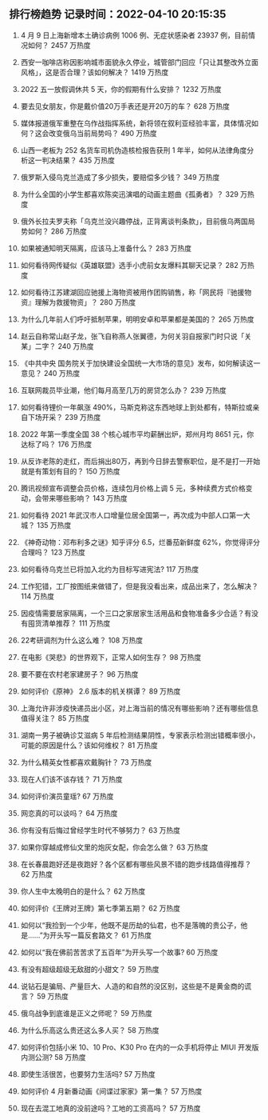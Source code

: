 
## 排行榜趋势 记录时间：2022-04-10 20:15:35
  
  1. 4 月 9 日上海新增本土确诊病例 1006 例、无症状感染者 23937 例，目前情况如何？ 2457 万热度
    
  2. 西安一咖啡店称因影响城市面貌永久停业，城管部门回应「只让其整改外立面风格」，这是否合理？该如何解决？ 1419 万热度
    
  3. 2022 五一放假调休共 5 天，你的假期有什么安排？ 1232 万热度
    
  4. 要去见女朋友，你是戴价值20万手表还是开20万的车？ 628 万热度
    
  5. 媒体报道俄军重整在乌作战指挥系统，新将领在叙利亚经验丰富，具体情况如何？这会改变俄乌当前局势吗？ 490 万热度
    
  6. 山西一老板为 252 名货车司机伪造核检报告获刑 1 年半，如何从法律角度分析这一判决结果？ 435 万热度
    
  7. 俄罗斯入侵乌克兰造成了多少损失，要赔偿多少钱？ 349 万热度
    
  8. 为什么全国的小学生都喜欢陈奕迅演唱的动画主题曲《孤勇者》？ 329 万热度
    
  9. 俄外长拉夫罗夫称「乌克兰没兴趣停战，正背离谈判条款」，目前俄乌两国局势如何？ 286 万热度
    
  10. 如果被通知明天隔离，应该马上准备什么？ 283 万热度
    
  11. 如何看待网传疑似《英雄联盟》选手小虎前女友爆料其聊天记录？ 282 万热度
    
  12. 如何看待江苏建湖回应驰援上海物资被用作团购销售，称「网民将『驰援物资』理解为救援物资」？ 280 万热度
    
  13. 为什么几年前人们呼吁抵制苹果，明明安卓和苹果都是美国的？ 265 万热度
    
  14. 赵云自称常山赵子龙，张飞自称燕人张翼德，为何关羽自报家门时只说「关某」二字？ 240 万热度
    
  15. 《中共中央 国务院关于加快建设全国统一大市场的意见》发布，如何解读这一意见？ 240 万热度
    
  16. 互联网裁员毕业潮，他们每月高至几万的房贷怎么办？ 239 万热度
    
  17. 如何看待锂价一年飙涨 490%，马斯克称这东西地球上到处都有，特斯拉或亲自下场开采？ 239 万热度
    
  18. 2022 年第一季度全国 38 个核心城市平均薪酬出炉，郑州月均 8651 元，你达标了吗？ 176 万热度
    
  19. 从反诈老陈的走红，而后捐出80万，再到今日辞去警察职位，是不是打一开始就是有策划有目的？ 150 万热度
    
  20. 腾讯视频宣布调整会员价格，连续包月价格上调 5 元，多种续费方式价格变动，会带来哪些影响？ 143 万热度
    
  21. 如何看待 2021 年武汉市人口增量位居全国第一，再次成为中部人口第一大城？ 135 万热度
    
  22. 《神奇动物：邓布利多之谜》知乎评分 6.5，烂番茄新鲜度 62%，你觉得评分合理吗？ 123 万热度
    
  23. 如何看待乌克兰已将加入北约为目标写进宪法? 117 万热度
    
  24. 工作犯错，工厂按图纸来做错了，但是我没看出来，成品出来了，怎么解决？ 114 万热度
    
  25. 因疫情需要居家隔离，一个三口之家居家生活用品和食物准备多少合适？有没有囤货清单推荐？ 111 万热度
    
  26. 22考研调剂为什么这么难？ 108 万热度
    
  27. 在电影《哭悲》的世界观下，正常人如何生存？ 98 万热度
    
  28. 要不要在农村老家建房子？ 96 万热度
    
  29. 如何评价《原神》 2.6 版本的机关棋谭？ 89 万热度
    
  30. 上海允许非涉疫快递员出小区，对上海当前的情况有哪些影响？还有哪些信息值得关注？ 85 万热度
    
  31. 湖南一男子被确诊艾滋病 5 年后检测结果阴性，专家表示检测出错概率很小，可能的原因是什么？该如何维权？ 81 万热度
    
  32. 为什么精英女性都喜欢戴胸针？ 73 万热度
    
  33. 现在人们该不该存钱？ 71 万热度
    
  34. 如何评价演员童瑶? 67 万热度
    
  35. 网恋真的可以谈吗？ 64 万热度
    
  36. 你有没有后悔过曾经学生时代不够努力？ 63 万热度
    
  37. 如果你穿越成修仙文里的炮灰女配，你会怎么做？ 63 万热度
    
  38. 在长春晨跑好还是夜跑好？各个区都有哪些风景不错的跑步线路值得推荐？ 62 万热度
    
  39. 你人生中太晚明白的是什么？ 62 万热度
    
  40. 如何评价《王牌对王牌》第七季第五期？ 62 万热度
    
  41. 如何以“我捡到一个少年，他既不是历劫的仙君，也不是落魄的贵公子，他是……”为开头写一篇反套路文？ 61 万热度
    
  42. 如何以“我在佛前苦苦求了五百年”为开头写一个故事? 60 万热度
    
  43. 有没有超级超级无敌甜的小甜文？ 59 万热度
    
  44. 说钻石是骗局、产量巨大、人造的和自然的没区别，这些是不是黄金商的谎言？ 59 万热度
    
  45. 俄乌战争到底谁是正义之师呢？ 59 万热度
    
  46. 为什么乐高这么贵还这么多人买？ 58 万热度
    
  47. 如何评价包括小米 10、10 Pro、K30 Pro 在内的一众手机将停止 MIUI 开发版内测公测? 58 万热度
    
  48. 即使生活很苦，也要努力生活吗? 57 万热度
    
  49. 如何评价 4 月新番动画《间谍过家家》第一集？ 57 万热度
    
  50. 现在去混工地真的没前途吗？工地的工资高吗？ 57 万热度
    